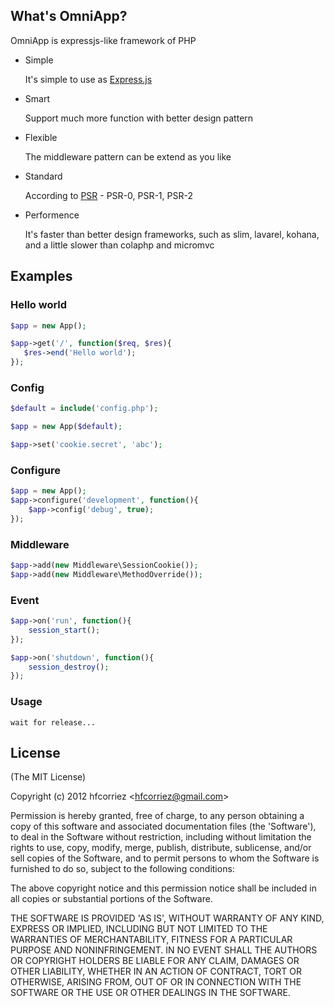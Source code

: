 ## What's OmniApp?

OmniApp is expressjs-like framework of PHP

- Simple
	
	It's simple to use as [Express.js](http://expressjs.com/)
	
- Smart

	Support much more function with better design pattern

- Flexible

	The middleware pattern can be extend as you like

- Standard 
	
	According to [PSR](https://github.com/php-fig/fig-standards) - PSR-0, PSR-1, PSR-2

- Performence 

	It's faster than better design frameworks, such as slim, lavarel, kohana, and a  little slower than colaphp and micromvc


## Examples

### Hello world

```php
$app = new App();

$app->get('/', function($req, $res){
   $res->end('Hello world');
});
```

### Config

```php
$default = include('config.php');

$app = new App($default);

$app->set('cookie.secret', 'abc');
```

### Configure

```php
$app = new App();
$app->configure('development', function(){
    $app->config('debug', true);
});
```

### Middleware

```php
$app->add(new Middleware\SessionCookie());
$app->add(new Middleware\MethodOverride());
```

### Event

```php
$app->on('run', function(){
	session_start();
});

$app->on('shutdown', function(){
	session_destroy();
});
```

### Usage

	wait for release...

## License 

(The MIT License)

Copyright (c) 2012 hfcorriez &lt;hfcorriez@gmail.com&gt;

Permission is hereby granted, free of charge, to any person obtaining
a copy of this software and associated documentation files (the
'Software'), to deal in the Software without restriction, including
without limitation the rights to use, copy, modify, merge, publish,
distribute, sublicense, and/or sell copies of the Software, and to
permit persons to whom the Software is furnished to do so, subject to
the following conditions:

The above copyright notice and this permission notice shall be
included in all copies or substantial portions of the Software.

THE SOFTWARE IS PROVIDED 'AS IS', WITHOUT WARRANTY OF ANY KIND,
EXPRESS OR IMPLIED, INCLUDING BUT NOT LIMITED TO THE WARRANTIES OF
MERCHANTABILITY, FITNESS FOR A PARTICULAR PURPOSE AND NONINFRINGEMENT.
IN NO EVENT SHALL THE AUTHORS OR COPYRIGHT HOLDERS BE LIABLE FOR ANY
CLAIM, DAMAGES OR OTHER LIABILITY, WHETHER IN AN ACTION OF CONTRACT,
TORT OR OTHERWISE, ARISING FROM, OUT OF OR IN CONNECTION WITH THE
SOFTWARE OR THE USE OR OTHER DEALINGS IN THE SOFTWARE.